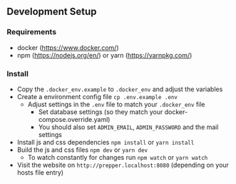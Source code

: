 ## Development Setup

### Requirements

* docker (https://www.docker.com/)
* npm (https://nodejs.org/en/) or yarn (https://yarnpkg.com/)

### Install

* Copy the `.docker_env.example` to `.docker_env` and adjust the variables  
* Create a environment config file `cp .env.example .env`
    * Adjust settings in the `.env` file to match your `.docker_env` file
        * Set database settings (so they match your docker-compose.override.yaml)
        * You should also set `ADMIN_EMAIL`, `ADMIN_PASSWORD` and the mail settings
* Install js and css dependencies `npm install` or `yarn install`
* Build the js and css files `npm dev` or `yarn dev`
    * To watch constantly for changes run `npm watch` or `yarn watch`
* Visit the website on `http://prepper.localhost:8080` (depending on your hosts file entry)

